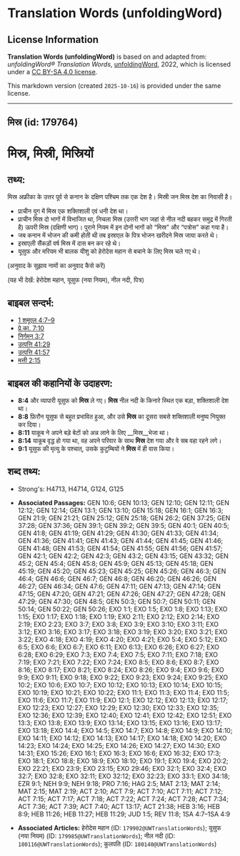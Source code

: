# Translation Words (unfoldingWord)

## License Information

**Translation Words (unfoldingWord)** is based on and adapted from: _unfoldingWord® Translation Words_, [unfoldingWord](https://unfoldingword.org/utw), 2022, which is licensed under a [CC BY-SA 4.0 license](https://creativecommons.org/licenses/by-sa/4.0/legalcode.en).

This markdown version (created `2025-10-16`) is provided under the same license.



--------------------------------

## मिस्र (id: 179764)

मिस्र, मिस्री, मिस्रियों
========================

तथ्य:
-----

मिस्र अफ्रीका के उत्तर पूर्व से कनान के दक्षिण पश्चिम तक एक देश है। मिस्री जन मिस्र देश का निवासी है।

* प्राचीन युग में मिस्र एक शक्तिशाली एवं धनी देश था।
* प्राचीन मिस्र दो भागों में विभाजित था, निचला मिस्र (उत्तरी भाग जहां से नील नदी बहकर समुद्र में गिरती है) ऊपरी मिस्र (दक्षिणी भाग)। पुराने नियम में इन दोनों भागों को “मिस्र” और “पत्रोस” कहा गया है।
* जब कनान में भोजन की कमी होती थी तब इस्राएल के पित्र भोजन खरीदने मिस्र जाया करते थे।
* इस्राएली सैंकड़ों वर्ष मिस्र में दास बन कर रहे थे।
* यूसुफ और मरियम भी बालक यीशु को हेरोदेस महान से बचाने के लिए मिस्र चले गए थे।

(अनुवाद के सुझाव नामों का अनुवाद कैसे करें)

(यह भी देखें: हेरोदेश महान, यूसुफ (नया नियम), नील नदी, पित्र)

बाइबल सन्दर्भ:
--------------

* [1 शमूएल 4:7–9](https://ref.ly/1Sam0:0)
* [प्रे.का. 7:10](https://ref.ly/Acts7:10)
* [निर्गमन 3:7](https://ref.ly/Exod3:7)
* [उत्पत्ति 41:29](https://ref.ly/Gen41:29)
* [उत्पत्ति 41:57](https://ref.ly/Gen41:57)
* [मत्ती 2:15](https://ref.ly/Matt2:15)

बाइबल की कहानियों के उदाहरण:
----------------------------

* **8:4** और व्यापारी यूसुफ को **मिस्र** ले गए। **मिस्र** नील नदी के किनारे स्थित एक बड़ा, शक्तिशाली देश था।
* **8:8** फ़िरौन यूसुफ से बहुत प्रभावित हुआ, और उसे **मिस्र** का दूसरा सबसे शक्तिशाली मनुष्य नियुक्त कर दिया।
* **8:11** याकूब ने अपने बड़े बेटों को अन्न लाने के लिए \_\_मिस्र\_\_भेजा था।
* **8:14** याकूब वृद्ध हो गया था, वह अपने परिवार के साथ **मिस्र** देश गया और वे सब वहा रहने लगे।
* **9:1** यूसुफ की मृत्यु के पश्चात्, उसके कुटुम्बियों ने **मिस्र** में ही वास किया।

शब्द तथ्य:
----------

* Strong's: H4713, H4714, G124, G125

* **Associated Passages:** GEN 10:6; GEN 10:13; GEN 12:10; GEN 12:11; GEN 12:12; GEN 12:14; GEN 13:1; GEN 13:10; GEN 15:18; GEN 16:1; GEN 16:3; GEN 21:9; GEN 21:21; GEN 25:12; GEN 25:18; GEN 26:2; GEN 37:25; GEN 37:28; GEN 37:36; GEN 39:1; GEN 39:2; GEN 39:5; GEN 40:1; GEN 40:5; GEN 41:8; GEN 41:19; GEN 41:29; GEN 41:30; GEN 41:33; GEN 41:34; GEN 41:36; GEN 41:41; GEN 41:43; GEN 41:44; GEN 41:45; GEN 41:46; GEN 41:48; GEN 41:53; GEN 41:54; GEN 41:55; GEN 41:56; GEN 41:57; GEN 42:1; GEN 42:2; GEN 42:3; GEN 43:2; GEN 43:15; GEN 43:32; GEN 45:2; GEN 45:4; GEN 45:8; GEN 45:9; GEN 45:13; GEN 45:18; GEN 45:19; GEN 45:20; GEN 45:23; GEN 45:25; GEN 45:26; GEN 46:3; GEN 46:4; GEN 46:6; GEN 46:7; GEN 46:8; GEN 46:20; GEN 46:26; GEN 46:27; GEN 46:34; GEN 47:6; GEN 47:11; GEN 47:13; GEN 47:14; GEN 47:15; GEN 47:20; GEN 47:21; GEN 47:26; GEN 47:27; GEN 47:28; GEN 47:29; GEN 47:30; GEN 48:5; GEN 50:3; GEN 50:7; GEN 50:11; GEN 50:14; GEN 50:22; GEN 50:26; EXO 1:1; EXO 1:5; EXO 1:8; EXO 1:13; EXO 1:15; EXO 1:17; EXO 1:18; EXO 1:19; EXO 2:11; EXO 2:12; EXO 2:14; EXO 2:19; EXO 2:23; EXO 3:7; EXO 3:8; EXO 3:9; EXO 3:10; EXO 3:11; EXO 3:12; EXO 3:16; EXO 3:17; EXO 3:18; EXO 3:19; EXO 3:20; EXO 3:21; EXO 3:22; EXO 4:18; EXO 4:19; EXO 4:20; EXO 4:21; EXO 5:4; EXO 5:12; EXO 6:5; EXO 6:6; EXO 6:7; EXO 6:11; EXO 6:13; EXO 6:26; EXO 6:27; EXO 6:28; EXO 6:29; EXO 7:3; EXO 7:4; EXO 7:5; EXO 7:11; EXO 7:18; EXO 7:19; EXO 7:21; EXO 7:22; EXO 7:24; EXO 8:5; EXO 8:6; EXO 8:7; EXO 8:16; EXO 8:17; EXO 8:21; EXO 8:24; EXO 8:26; EXO 9:4; EXO 9:6; EXO 9:9; EXO 9:11; EXO 9:18; EXO 9:22; EXO 9:23; EXO 9:24; EXO 9:25; EXO 10:2; EXO 10:6; EXO 10:7; EXO 10:12; EXO 10:13; EXO 10:14; EXO 10:15; EXO 10:19; EXO 10:21; EXO 10:22; EXO 11:1; EXO 11:3; EXO 11:4; EXO 11:5; EXO 11:6; EXO 11:7; EXO 11:9; EXO 12:1; EXO 12:12; EXO 12:13; EXO 12:17; EXO 12:23; EXO 12:27; EXO 12:29; EXO 12:30; EXO 12:33; EXO 12:35; EXO 12:36; EXO 12:39; EXO 12:40; EXO 12:41; EXO 12:42; EXO 12:51; EXO 13:3; EXO 13:8; EXO 13:9; EXO 13:14; EXO 13:15; EXO 13:16; EXO 13:17; EXO 13:18; EXO 14:4; EXO 14:5; EXO 14:7; EXO 14:8; EXO 14:9; EXO 14:10; EXO 14:11; EXO 14:12; EXO 14:13; EXO 14:17; EXO 14:18; EXO 14:20; EXO 14:23; EXO 14:24; EXO 14:25; EXO 14:26; EXO 14:27; EXO 14:30; EXO 14:31; EXO 15:26; EXO 16:1; EXO 16:3; EXO 16:6; EXO 16:32; EXO 17:3; EXO 18:1; EXO 18:8; EXO 18:9; EXO 18:10; EXO 19:1; EXO 19:4; EXO 20:2; EXO 22:21; EXO 23:9; EXO 23:15; EXO 29:46; EXO 32:1; EXO 32:4; EXO 32:7; EXO 32:8; EXO 32:11; EXO 32:12; EXO 32:23; EXO 33:1; EXO 34:18; EZR 9:1; NEH 9:9; NEH 9:18; PRO 7:16; HAG 2:5; MAT 2:13; MAT 2:14; MAT 2:15; MAT 2:19; ACT 2:10; ACT 7:9; ACT 7:10; ACT 7:11; ACT 7:12; ACT 7:15; ACT 7:17; ACT 7:18; ACT 7:22; ACT 7:24; ACT 7:28; ACT 7:34; ACT 7:36; ACT 7:39; ACT 7:40; ACT 13:17; ACT 21:38; HEB 3:16; HEB 8:9; HEB 11:26; HEB 11:27; HEB 11:29; JUD 1:5; REV 11:8; 1SA 4:7–1SA 4:9
* **Associated Articles:** हेरोदेस महान (ID: `179902@UWTranslationWords`); यूसुफ (नया नियम) (ID: `179985@UWTranslationWords`); नील नदी (ID: `180116@UWTranslationWords`); कुलपति (ID: `180140@UWTranslationWords`)

